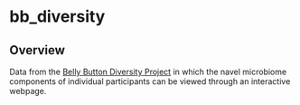 # bb_diversity
## Overview  
Data from the <a href=http://robdunnlab.com/projects/belly-button-biodiversity/project-history/>Belly Button Diversity Project</a> in which the navel microbiome components of individual participants can be viewed through an interactive webpage.  

